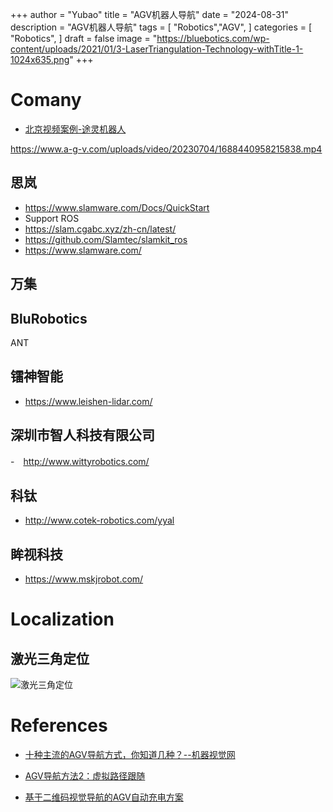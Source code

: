 
+++
author = "Yubao"
title = "AGV机器人导航"
date = "2024-08-31"
description = "AGV机器人导航"
tags = [
    "Robotics","AGV",
]
categories = [
    "Robotics",
]
draft = false
image = "https://bluebotics.com/wp-content/uploads/2021/01/3-LaserTriangulation-Technology-withTitle-1-1024x635.png"
+++


# Comany

- [北京视频案例-途灵机器人](https://www.a-g-v.com/beijing_shipinanli/)

https://www.a-g-v.com/uploads/video/20230704/1688440958215838.mp4

## 思岚

- https://www.slamware.com/Docs/QuickStart
- Support ROS
- https://slam.cgabc.xyz/zh-cn/latest/
- https://github.com/Slamtec/slamkit_ros
- https://www.slamware.com/

## 万集

## BluRobotics

ANT

## 镭神智能

- https://www.leishen-lidar.com/

## 深圳市智人科技有限公司

-　http://www.wittyrobotics.com/

## 科钛

- http://www.cotek-robotics.com/yyal

## 眸视科技

- https://www.mskjrobot.com/

# Localization

## 激光三角定位

![激光三角定位](https://bluebotics.com/wp-content/uploads/2021/01/3-LaserTriangulation-Technology-withTitle-1-1024x635.png)

# References

- [十种主流的AGV导航方式，你知道几种？--机器视觉网](https://www.china-vision.org/cases-detail/217594.html)

- [AGV导航方法2：虚拟路径跟随](https://bluebotics.com/zh-hans/agv-navigation-methods-virtual-path-following/#laser-triangulation)

- [基于二维码视觉导航的AGV自动充电方案](https://www.kancloud.cn/kasumi/cxk123)
